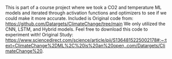 This is part of a course project where we took a CO2 and temperature ML models and iterated through activation functions and optimizers to see if we could make it more accurate. Included is Original code from: https://github.com/Datargets/ClimateChange/tree/main
We only utilized the CNN, LSTM, and Hybrid models. Feel free to download this code to experiment with!
Original Study: https://www.sciencedirect.com/science/article/pii/S1364815225002178#:~:text=ClimateChange%2DML%2C%20is%20an%20open,.com/Datargets/ClimateChange%20. 
